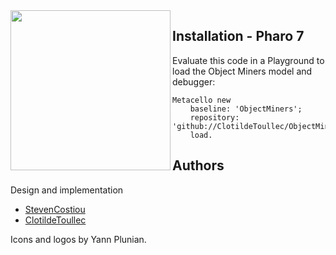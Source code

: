 
 <img align="left" width=256 height= 256 src='https://raw.githubusercontent.com/ClotildeToullec/ObjectMiners/master/icons/ObjectMiners_Steven_03w.png'>

## Installation - Pharo 7
Evaluate this code in a Playground to load the Object Miners model and debugger:

```Smalltalk
Metacello new
    baseline: 'ObjectMiners';
    repository: 'github://ClotildeToullec/ObjectMiners';
    load.
```


## Authors

Design and implementation
* [StevenCostiou](https://github.com/StevenCostiou)
* [ClotildeToullec](https://github.com/ClotildeToullec)

Icons and logos by Yann Plunian.
